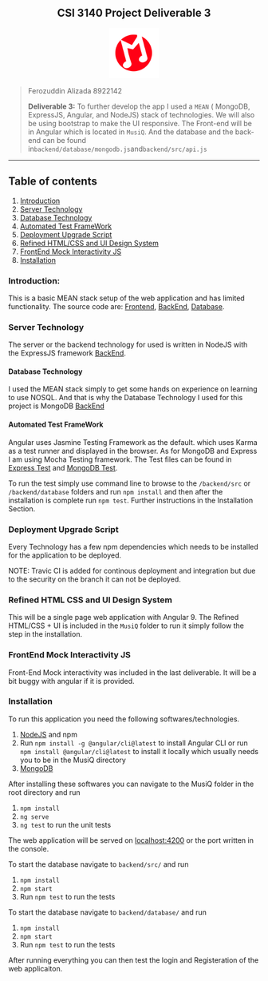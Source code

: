 <h2><center>CSI 3140 Project Deliverable 3</center></h2>

<center><img src="/app/assets/logo.svg?sanitize=true" height="100" width="100">
</img>
</center>

> Ferozuddin Alizada
> 8922142
>
> **Deliverable 3:** To further develop the app I used a `MEAN` ( MongoDB, ExpressJS, Angular, and NodeJS) stack of technologies. We will also be using bootstrap to make the UI responsive. The Front-end will be in Angular which is located in `MusiQ`. And the database and the back-end can be found in`backend/database/mongodb.js`and`backend/src/api.js`

---

## Table of contents

1. [Introduction](#introduction)
2. [Server Technology](#server-technology)
3. [Database Technology](#database-technology)
4. [Automated Test FrameWork](#automated-test-frameWork)
5. [Deployment Upgrade Script](#deployment-upgrade-script)
6. [Refined HTML/CSS and UI Design System](#refined-html-css-and-ui-design-system)
7. [FrontEnd Mock Interactivity JS](#frontend-mock-interactivity-js)
8. [Installation](#installation)

### Introduction:

This is a basic MEAN stack setup of the web application and has limited functionality. The source code are: [Frontend](/MusiQ/README.md), [BackEnd](/backend/src/api.js), [Database](backend/database/mongodb.js).

### Server Technology

The server or the backend technology for used is written in NodeJS with the ExpressJS framework [BackEnd](/backend/src/api.js).

#### Database Technology

I used the MEAN stack simply to get some hands on experience on learning to use NOSQL. And that is why the Database Technology I used for this project is MongoDB [BackEnd](/backend/src/api.js)

#### Automated Test FrameWork

Angular uses Jasmine Testing Framework as the default. which uses Karma as a test runner and displayed in the browser. As for MongoDB and Express I am using Mocha Testing framework. The Test files can be found in [Express Test](/backend/src/test/runner.js) and [MongoDB Test](/backend/database/test/runner.js).

To run the test simply use command line to browse to the `/backend/src` or `/backend/database` folders and run `npm install` and then after the installation is complete run `npm test`. Further instructions in the Installation Section.

### Deployment Upgrade Script

Every Technology has a few npm dependencies which needs to be installed for the application to be deployed.

NOTE: Travic CI is added for continous deployment and integration but due to the security on the branch it can not be deployed.

### Refined HTML CSS and UI Design System

This will be a single page web application with Angular 9. The Refined HTML/CSS + UI is included in the `MusiQ` folder to run it simply follow the step in the installation.

### FrontEnd Mock Interactivity JS

Front-End Mock interactivity was included in the last deliverable. It will be a bit buggy with angular if it is provided.

### Installation

To run this application you need the following softwares/technologies.

1. [NodeJS](https://nodejs.org/en/download/) and npm
2. Run `npm install -g @angular/cli@latest` to install Angular CLI or run `npm install @angular/cli@latest` to install it locally which usually needs you to be in the MusiQ directory
3. [MongoDB](https://www.mongodb.com/download-center/community)

After installing these softwares you can navigate to the MusiQ folder in the root directory and run

1. `npm install`
2. `ng serve`
3. `ng test` to run the unit tests

The web application will be served on [localhost:4200](http://localhost:4200/) or the port written in the console.

To start the database navigate to `backend/src/` and run

1. `npm install`
2. `npm start`
3. Run `npm test` to run the tests

To start the database navigate to `backend/database/` and run

1. `npm install`
2. `npm start`
3. Run `npm test` to run the tests

After running everything you can then test the login and Registeration of the web applicaiton.
